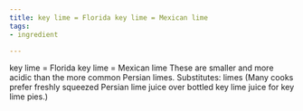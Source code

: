 ```yaml
---
title: key lime = Florida key lime = Mexican lime
tags:
- ingredient

---
```

key lime = Florida key lime = Mexican lime These are smaller and more acidic than the more common Persian limes. Substitutes: limes (Many cooks prefer freshly squeezed Persian lime juice over bottled key lime juice for key lime pies.)
